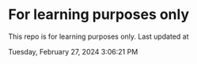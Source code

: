 # For learning purposes only
This repo is for learning purposes only.
Last updated at

Tuesday, February 27, 2024 3:06:21 PM

